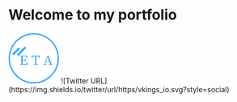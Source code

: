 <h1>Welcome to my portfolio</h1>
<img src="img/myLogo/new-logo.png" width="100" height="100">
![Twitter URL](https://img.shields.io/twitter/url/https/vkings_io.svg?style=social)